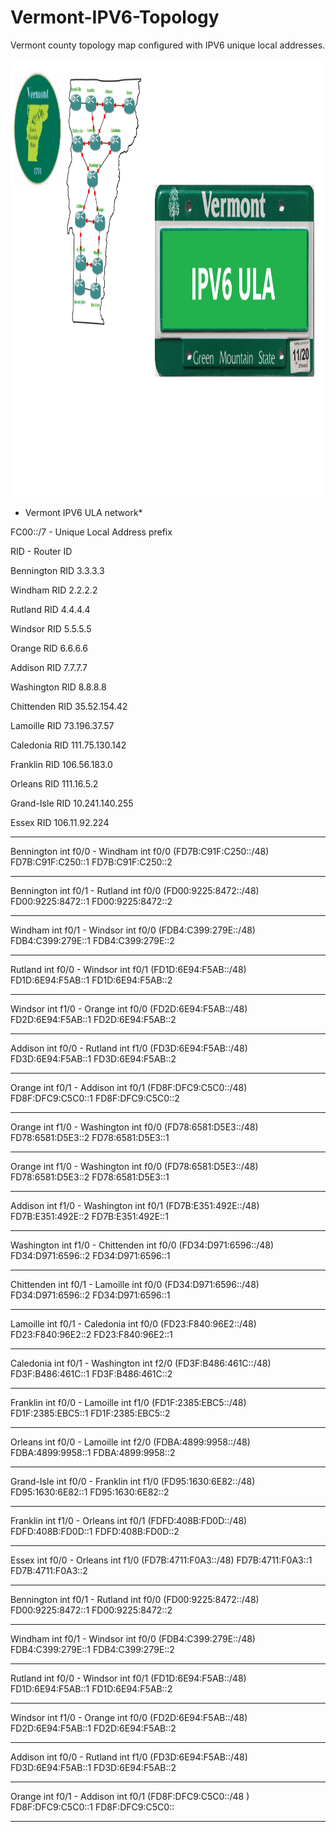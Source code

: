 # Vermont-IPV6-Topology
Vermont county topology map configured with IPV6 unique local addresses.

<code><img height="700" src="https://raw.githubusercontent.com/ViggoMode2021/Vermont-IPV6-Topology/refs/heads/main/Vermont-Topology-MAP.png"></code>

* Vermont IPV6 ULA network*

FC00::/7 - Unique Local Address prefix

RID - Router ID

Bennington RID 3.3.3.3

Windham RID 2.2.2.2

Rutland RID 4.4.4.4

Windsor RID 5.5.5.5

Orange RID 6.6.6.6

Addison RID 7.7.7.7

Washington RID 8.8.8.8

Chittenden RID 35.52.154.42

Lamoille RID 73.196.37.57

Caledonia RID 111.75.130.142

Franklin RID 106.56.183.0

Orleans RID 111.16.5.2

Grand-Isle RID 10.241.140.255

Essex RID 106.11.92.224

--------------------------------------------------------------------

Bennington int f0/0 - Windham int f0/0  (FD7B:C91F:C250::/48)
FD7B:C91F:C250::1    FD7B:C91F:C250::2
                  
**************************************

Bennington int f0/1 - Rutland int f0/0  (FD00:9225:8472::/48)
FD00:9225:8472::1    FD00:9225:8472::2

**************************************

Windham int f0/1 - Windsor int f0/0     (FDB4:C399:279E::/48)
FDB4:C399:279E::1  FDB4:C399:279E::2

**************************************

Rutland int f0/0 - Windsor int f0/1     (FD1D:6E94:F5AB::/48)
FD1D:6E94:F5AB::1  FD1D:6E94:F5AB::2                             

**************************************

Windsor int f1/0 - Orange int f0/0       (FD2D:6E94:F5AB::/48)
FD2D:6E94:F5AB::1  FD2D:6E94:F5AB::2

**************************************

Addison int f0/0 - Rutland int f1/0   	 (FD3D:6E94:F5AB::/48)
FD3D:6E94:F5AB::1  FD3D:6E94:F5AB::2   

**************************************

Orange int f0/1 - Addison int f0/1   	 (FD8F:DFC9:C5C0::/48)
FD8F:DFC9:C5C0::1 FD8F:DFC9:C5C0::2  

**************************************

Orange int f1/0 - Washington int f0/0    (FD78:6581:D5E3::/48)
FD78:6581:D5E3::2 FD78:6581:D5E3::1

**************************************

Orange int f1/0 - Washington int f0/0    (FD78:6581:D5E3::/48)
FD78:6581:D5E3::2 FD78:6581:D5E3::1

**************************************

Addison int f1/0 - Washington int f0/1    (FD7B:E351:492E::/48)
FD7B:E351:492E::2  FD7B:E351:492E::1    

**************************************

Washington int f1/0 - Chittenden int f0/0 (FD34:D971:6596::/48)
FD34:D971:6596::2     FD34:D971:6596::1 

**************************************

Chittenden int f0/1 - Lamoille int f0/0   (FD34:D971:6596::/48)
FD34:D971:6596::2     FD34:D971:6596::1

**************************************

Lamoille int f0/1 - Caledonia int f0/0    (FD23:F840:96E2::/48)
FD23:F840:96E2::2   FD23:F840:96E2::1

**************************************

Caledonia int f0/1 - Washington int f2/0 (FD3F:B486:461C::/48)
FD3F:B486:461C::1   FD3F:B486:461C::2

**************************************

Franklin int f0/0 - Lamoille int f1/0 (FD1F:2385:EBC5::/48)
FD1F:2385:EBC5::1   FD1F:2385:EBC5::2

**************************************

Orleans int f0/0 - Lamoille int f2/0 (FDBA:4899:9958::/48)
FDBA:4899:9958::1  FDBA:4899:9958::2

**************************************

Grand-Isle int f0/0 - Franklin int f1/0 (FD95:1630:6E82::/48)
FD95:1630:6E82::1 FD95:1630:6E82::2

**************************************

Franklin int f1/0 - Orleans int f0/1 (FDFD:408B:FD0D::/48)
FDFD:408B:FD0D::1 FDFD:408B:FD0D::2

**************************************

Essex int f0/0 - Orleans int f1/0 (FD7B:4711:F0A3::/48)
FD7B:4711:F0A3::1 FD7B:4711:F0A3::2
                  
**************************************

Bennington int f0/1 - Rutland int f0/0  (FD00:9225:8472::/48)
FD00:9225:8472::1    FD00:9225:8472::2

**************************************

Windham int f0/1 - Windsor int f0/0     (FDB4:C399:279E::/48)
FDB4:C399:279E::1  FDB4:C399:279E::2

**************************************

Rutland int f0/0 - Windsor int f0/1     (FD1D:6E94:F5AB::/48)
FD1D:6E94:F5AB::1  FD1D:6E94:F5AB::2                             

**************************************

Windsor int f1/0 - Orange int f0/0       (FD2D:6E94:F5AB::/48)
FD2D:6E94:F5AB::1  FD2D:6E94:F5AB::2

**************************************

Addison int f0/0 - Rutland int f1/0   	 (FD3D:6E94:F5AB::/48)
FD3D:6E94:F5AB::1  FD3D:6E94:F5AB::2   

**************************************

Orange int f0/1 - Addison int f0/1   	 (FD8F:DFC9:C5C0::/48  )
FD8F:DFC9:C5C0::1  FD8F:DFC9:C5C0::   

**************************************
